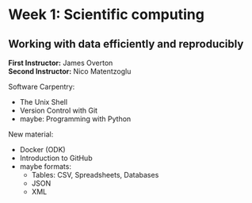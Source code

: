 # Week 1: Scientific computing

## Working with data efficiently and reproducibly

**First Instructor:**  James Overton  
**Second Instructor:** Nico Matentzoglu  

Software Carpentry:
- The Unix Shell
- Version Control with Git
- maybe: Programming with Python

New material:
- Docker (ODK)
- Introduction to GitHub
- maybe formats:
    - Tables: CSV, Spreadsheets, Databases
    - JSON
    - XML
